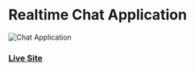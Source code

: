 # Realtime Chat Application
![Chat Application](https://i.ytimg.com/vi/ZwFA3YMfkoc/maxresdefault.jpg)

### [Live Site](https://5ef05db7b11b6d6107724e29--react-chat-app-pratik.netlify.app/)
